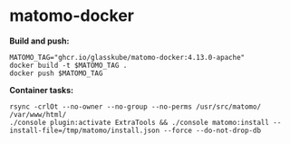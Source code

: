 # matomo-docker

**Build and push:**

```shell
MATOMO_TAG="ghcr.io/glasskube/matomo-docker:4.13.0-apache"
docker build -t $MATOMO_TAG .
docker push $MATOMO_TAG
```

**Container tasks:**

```shell
rsync -crlOt --no-owner --no-group --no-perms /usr/src/matomo/ /var/www/html/
./console plugin:activate ExtraTools && ./console matomo:install --install-file=/tmp/matomo/install.json --force --do-not-drop-db

```